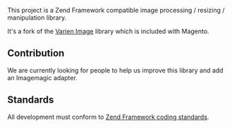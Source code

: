 This project is a Zend Framework compatible image processing / resizing / manipulation library.

It's a fork of the [Varien Image](http://svn.magentocommerce.com/source/branches/1.7/lib/Varien/) library which is included with Magento.

## Contribution
We are currently looking for people to help us improve this library and add an Imagemagic adapter.

## Standards
All development must conform to [Zend Framework coding standards](http://framework.zend.com/manual/1.12/en/coding-standard.html).